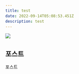 ```yaml
---
title: test
date: 2022-09-14T05:08:53.451Z
description: test
---
```

![](23569861-샘플-지-빨간색-라운드-스탬프.jpeg)



## 포스트﻿

포스트